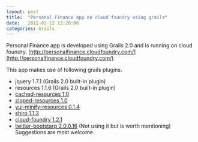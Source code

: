 ```yaml
---
layout: post
title:  "Personal Finance app on cloud foundry using grails"
date:   2012-02-12 13:20:00
categories: Grails
---
```


Personal Finance app is developed using Grails 2.0 and is running on cloud foundry. [http://personalfinance.cloudfoundry.com/](http://personalfinance.cloudfoundry.com/)

This app makes use of following grails plugins.

*   jquery 1.7.1 (Grails 2.0 built-in plugin)
*   resources 1.1.6 (Grails 2.0 built-in plugin)
*   [cached-resources 1.0](http://grails.org/plugin/cached-resources)
*   [zipped-resources 1.0](http://grails.org/plugin/zipped-resources)
*   [yui-minify-resources 0.1.4](http://grails.org/plugin/yui-minify-resources)
*   [shiro 1.1.3](http://grails.org/plugin/shiro)
*   [cloud-foundry 1.2.1](http://grails.org/plugin/cloud-foundry)
*   [twitter-bootstarp 2.0.0.16](http://grails.org/plugin/twitter-bootstrap) (Not using it but is worth mentioning)
Suggestions are most welcome.